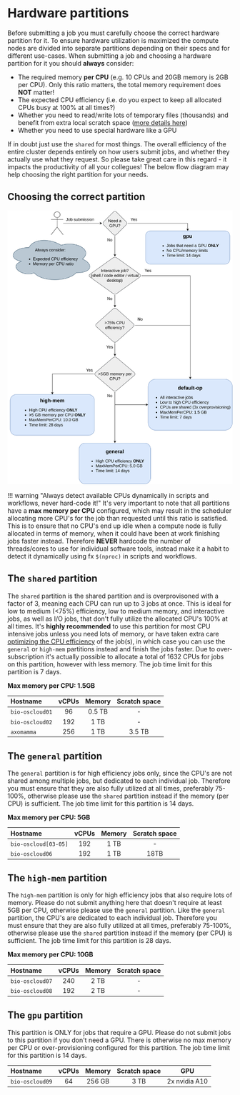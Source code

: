 # Hardware partitions
Before submitting a job you must carefully choose the correct hardware partition for it. To ensure hardware utilization is maximized the compute nodes are divided into separate partitions depending on their specs and for different use-cases. When submitting a job and choosing a hardware partition for it you should **always** consider:

 - The required memory **per CPU** (e.g. 10 CPUs and 20GB memory is 2GB per CPU). Only this ratio matters, the total memory requirement does **NOT** matter!
 - The expected CPU efficiency (i.e. do you expect to keep all allocated CPUs busy at 100% at all times?)
 - Whether you need to read/write lots of temporary files (thousands) and benefit from extra local scratch space ([more details here](../storage.md#local-scratch-space))
 - Whether you need to use special hardware like a GPU
 
 If in doubt just use the `shared` for most things. The overall efficiency of the entire cluster depends entirely on how users submit jobs, and whether they actually use what they request. So please take great care in this regard - it impacts the productivity of all your collegues! The below flow diagram may help choosing the right partition for your needs.

## Choosing the correct partition
![test](img/biocloud_partition.drawio.svg)

!!! warning "Always detect available CPUs dynamically in scripts and workflows, never hard-code it!"
    It's very important to note that all partitions have a **max memory per CPU** configured, which may result in the scheduler allocating more CPU's for the job than requested until this ratio is satisfied. This is to ensure that no CPU's end up idle when a compute node is fully allocated in terms of memory, when it could have been at work finishing jobs faster instead. Therefore **NEVER** hardcode the number of threads/cores to use for individual software tools, instead make it a habit to detect it dynamically using fx `$(nproc)` in scripts and workflows.

## The `shared` partition
The `shared` partition is the shared partition and is overprovisoned with a factor of 3, meaning each CPU can run up to 3 jobs at once. This is ideal for low to medium (<75%) efficiency, low to medium memory, and interactive jobs, as well as I/O jobs, that don't fully utilize the allocated CPU's 100% at all times. It's **highly recommended** to use this partition for most CPU intensive jobs unless you need lots of memory, or have taken extra care [optimizing the CPU efficiency](efficiency.md) of the job(s), in which case you can use the `general` or `high-mem` partitions instead and finish the jobs faster. Due to over-subscription it's actually possible to allocate a total of 1632 CPUs for jobs on this partition, however with less memory. The job time limit for this partition is 7 days.

**Max memory per CPU: 1.5GB**

| Hostname | vCPUs | Memory | Scratch space |
| :--- | :---: | :---: | :---: |
| `bio-oscloud01` | 96 | 0.5 TB | - |
| `bio-oscloud02` | 192 | 1 TB | - |
| `axomamma` | 256 | 1 TB | 3.5 TB |

## The `general` partition
The `general` partition is for high efficiency jobs only, since the CPU's are not shared among multiple jobs, but dedicated to each individual job. Therefore you must ensure that they are also fully utilized at all times, preferably 75-100%, otherwise please use the `shared` partition instead if the memory (per CPU) is sufficient. The job time limit for this partition is 14 days.

**Max memory per CPU: 5GB**

| Hostname | vCPUs | Memory | Scratch space |
| :--- | :---: | :---: | :---: |
| `bio-oscloud[03-05]` | 192 | 1 TB | - |
| `bio-oscloud06` | 192 | 1 TB | 18TB |

## The `high-mem` partition
The `high-mem` partition is only for high efficiency jobs that also require lots of memory. Please do not submit anything here that doesn't require at least 5GB per CPU, otherwise please use the `general` partition. Like the `general` partition, the CPU's are dedicated to each individual job. Therefore you must ensure that they are also fully utilized at all times, preferably 75-100%, otherwise please use the `shared` partition instead if the memory (per CPU) is sufficient. The job time limit for this partition is 28 days.

**Max memory per CPU: 10GB**

| Hostname | vCPUs | Memory | Scratch space |
| :--- | :---: | :---: | :---: |
| `bio-oscloud07` | 240 | 2 TB | - |
| `bio-oscloud08` | 192 | 2 TB | - |

## The `gpu` partition
This partition is ONLY for jobs that require a GPU. Please do not submit jobs to this partition if you don't need a GPU. There is otherwise no max memory per CPU or over-provisioning configured for this partition. The job time limit for this partition is 14 days.

| Hostname | vCPUs | Memory | Scratch space | GPU |
| :--- | :---: | :---: | :---: | :---: |
| `bio-oscloud09` | 64 | 256 GB | 3 TB | 2x nvidia A10 |
